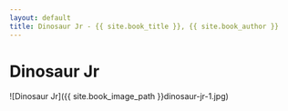 ```yaml
---
layout: default
title: Dinosaur Jr - {{ site.book_title }}, {{ site.book_author }}
---
```


# Dinosaur Jr

![Dinosaur Jr]({{ site.book_image_path }}dinosaur-jr-1.jpg)
